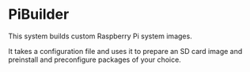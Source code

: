 PiBuilder
=========

This system builds custom Raspberry Pi system images.

It takes a configuration file and uses it to prepare an SD card
image and preinstall and preconfigure packages of your choice.
